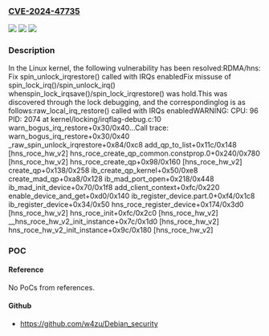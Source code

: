 ### [CVE-2024-47735](https://cve.mitre.org/cgi-bin/cvename.cgi?name=CVE-2024-47735)
![](https://img.shields.io/static/v1?label=Product&message=Linux&color=blue)
![](https://img.shields.io/static/v1?label=Version&message=9a4435375cd1%3C%2007f0f643d7e5%20&color=brighgreen)
![](https://img.shields.io/static/v1?label=Vulnerability&message=n%2Fa&color=brighgreen)

### Description

In the Linux kernel, the following vulnerability has been resolved:RDMA/hns: Fix spin_unlock_irqrestore() called with IRQs enabledFix missuse of spin_lock_irq()/spin_unlock_irq() whenspin_lock_irqsave()/spin_lock_irqrestore() was hold.This was discovered through the lock debugging, and the correspondinglog is as follows:raw_local_irq_restore() called with IRQs enabledWARNING: CPU: 96 PID: 2074 at kernel/locking/irqflag-debug.c:10 warn_bogus_irq_restore+0x30/0x40...Call trace: warn_bogus_irq_restore+0x30/0x40 _raw_spin_unlock_irqrestore+0x84/0xc8 add_qp_to_list+0x11c/0x148 [hns_roce_hw_v2] hns_roce_create_qp_common.constprop.0+0x240/0x780 [hns_roce_hw_v2] hns_roce_create_qp+0x98/0x160 [hns_roce_hw_v2] create_qp+0x138/0x258 ib_create_qp_kernel+0x50/0xe8 create_mad_qp+0xa8/0x128 ib_mad_port_open+0x218/0x448 ib_mad_init_device+0x70/0x1f8 add_client_context+0xfc/0x220 enable_device_and_get+0xd0/0x140 ib_register_device.part.0+0xf4/0x1c8 ib_register_device+0x34/0x50 hns_roce_register_device+0x174/0x3d0 [hns_roce_hw_v2] hns_roce_init+0xfc/0x2c0 [hns_roce_hw_v2] __hns_roce_hw_v2_init_instance+0x7c/0x1d0 [hns_roce_hw_v2] hns_roce_hw_v2_init_instance+0x9c/0x180 [hns_roce_hw_v2]

### POC

#### Reference
No PoCs from references.

#### Github
- https://github.com/w4zu/Debian_security

